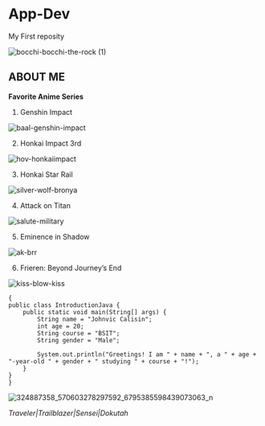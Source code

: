 # App-Dev
My First reposity


![bocchi-bocchi-the-rock (1)](https://github.com/JVMCalisin/App-Dev/assets/153254935/e2c1358d-b8fb-4a47-abca-e0ca06c392ec)

## ABOUT ME
**Favorite Anime Series**
1. Genshin Impact

![baal-genshin-impact](https://github.com/JVMCalisin/App-Dev/assets/153254935/90f5b875-29d5-4aa0-9002-02b9a54ba2ae)

2. Honkai Impact 3rd

![hov-honkaiimpact](https://github.com/JVMCalisin/App-Dev/assets/153254935/9d5b3ea2-59e6-4f03-a292-3e9814ed4678)

3. Honkai Star Rail

![silver-wolf-bronya](https://github.com/JVMCalisin/App-Dev/assets/153254935/65f9e068-237e-49d1-a5f4-75a25e591f4c)

4. Attack on Titan

![salute-military](https://github.com/JVMCalisin/App-Dev/assets/153254935/b6081aec-77b9-4e98-b105-77298e3fa539)

5. Eminence in Shadow
   
![ak-brr](https://github.com/JVMCalisin/App-Dev/assets/153254935/d71fad71-520d-4797-b427-8c2f43e64d9c)

6. Frieren: Beyond Journey’s End
    
![kiss-blow-kiss](https://github.com/JVMCalisin/App-Dev/assets/153254935/ce5a47da-2547-4dd1-bc8c-1be929b86ce8)


```
{
public class IntroductionJava {
    public static void main(String[] args) {
        String name = "Johnvic Calisin";
        int age = 20;
        String course = "BSIT";
        String gender = "Male";

        System.out.println("Greetings! I am " + name + ", a " + age + "-year-old " + gender + " studying " + course + "!");
    }
}
}
```

![324887358_570603278297592_6795385598439073063_n](https://github.com/JVMCalisin/App-Dev/assets/153254935/787704bd-2175-45e6-bb1d-10e8d286ce75)

*Traveler|Trailblazer|Sensei|Dokutah*

